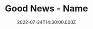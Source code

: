 ---
video:
  type: vimeo
  id: 733035465
speaker:
  permalink: bart-wilkins
  name: Bart Wilkins
title: Good News - Name
image: https://i.imgur.com/feOj1rr.png
date: 2022-07-24T14:30:00.000Z
---